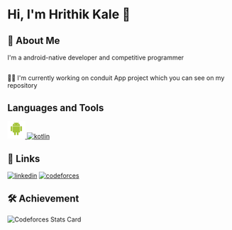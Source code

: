 
# Hi, I'm Hrithik Kale 👋


## 🚀 About Me
I'm a android-native developer and competitive programmer


##
👩‍💻 I'm currently working on conduit App project  which you can see on my repository



## Languages and Tools
<p align="left"> <a href="https://developer.android.com" target="_blank"> <img src="https://raw.githubusercontent.com/devicons/devicon/master/icons/android/android-original-wordmark.svg" alt="android" width="40" height="40"/> </a> <a href="https://kotlinlang.org" target="_blank"> <img src="https://www.vectorlogo.zone/logos/kotlinlang/kotlinlang-icon.svg" alt="kotlin" width="40" height="40"/> </a> </p>

## 🔗 Links

[![linkedin](https://img.shields.io/badge/linkedin-0A66C2?style=for-the-badge&logo=linkedin&logoColor=white)](https://www.linkedin.com/in/hrithikkale/)
[![codeforces](https://img.shields.io/badge/codeforces-FFA500?style=for-the-badge&logo=codeforces&logoColor=black)](https://codeforces.com/profile/hrithox_1729)

## 🛠 Achievement
 
![Codeforces Stats Card](https://codeforces-stats-api.herokuapp.com/stats?username=hrithox_1729&theme=1)

